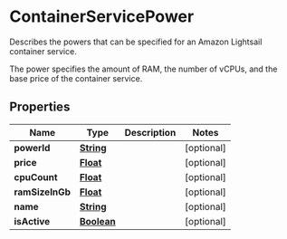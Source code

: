 

# ContainerServicePower

<p>Describes the powers that can be specified for an Amazon Lightsail container service.</p> <p>The power specifies the amount of RAM, the number of vCPUs, and the base price of the container service.</p>

## Properties

| Name | Type | Description | Notes |
|------------ | ------------- | ------------- | -------------|
|**powerId** | [**String**](String.md) |  |  [optional] |
|**price** | [**Float**](Float.md) |  |  [optional] |
|**cpuCount** | [**Float**](Float.md) |  |  [optional] |
|**ramSizeInGb** | [**Float**](Float.md) |  |  [optional] |
|**name** | [**String**](String.md) |  |  [optional] |
|**isActive** | [**Boolean**](Boolean.md) |  |  [optional] |



